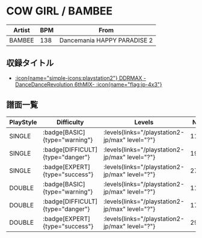 # COW GIRL / BAMBEE

|Artist|BPM|From|
|------|---|----|
|BAMBEE|138|Dancemania HAPPY PARADISE 2|

## 収録タイトル

- [:icon{name="simple-icons:playstation2"} DDRMAX -DanceDanceRevolution 6thMIX- :icon{name="flag:jp-4x3"}](/playstation2-jp/max)

## 譜面一覧

|PlayStyle|Difficulty|Levels|Notes|Movie|
|---------|----------|------|-----|-----|
|SINGLE| :badge[BASIC]{type="warning"}| :levels{links="/playstation2-jp/max" level="?"}|118/4||
|SINGLE| :badge[DIFFICULT]{type="danger"}| :levels{links="/playstation2-jp/max" level="?"}|196/42||
|SINGLE| :badge[EXPERT]{type="success"}| :levels{links="/playstation2-jp/max" level="?"}|279/21||
|DOUBLE| :badge[BASIC]{type="warning"}| :levels{links="/playstation2-jp/max" level="?"}|111/9||
|DOUBLE| :badge[DIFFICULT]{type="danger"}| :levels{links="/playstation2-jp/max" level="?"}|174/20||
|DOUBLE| :badge[EXPERT]{type="success"}| :levels{links="/playstation2-jp/max" level="?"}|295/16||
